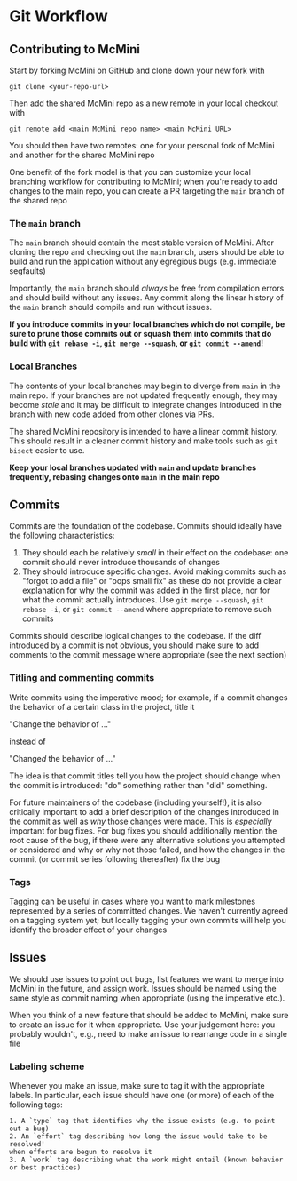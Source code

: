 # Git Workflow

## Contributing to McMini 

Start by forking McMini on GitHub and clone down your new fork with

```
git clone <your-repo-url>
```

Then add the shared McMini repo as a new remote in your local checkout with 

```
git remote add <main McMini repo name> <main McMini URL>
```

You should then have two remotes: one for your personal fork of McMini 
and another for the shared McMini repo

One benefit of the fork model is that you can customize your local 
branching workflow for contributing to McMini; when you're ready 
to add changes to the main repo, you can create a PR targeting the 
`main` branch of the shared repo

### The `main` branch

The `main` branch should contain the most stable version
of McMini. After cloning the repo and checking out the `main`
branch, users should be able to build and run the application
without any egregious bugs (e.g. immediate segfaults) 

Importantly, the `main` branch should *always* be free from compilation 
errors and should build without any issues. Any commit along the linear
history of the `main` branch should compile and run without issues.

**If you introduce commits in your local branches which do not compile,
be sure to prune those commits out or squash them into commits that do
build with `git rebase -i`, `git merge --squash`, or `git commit --amend`!**

### Local Branches

The contents of your local branches may begin to diverge from
`main` in the main repo. If your branches are not updated frequently enough, they
may become *stale* and it may be difficult to integrate changes introduced
in the branch with new code added from other clones via PRs.

The shared McMini repository is intended to have a linear commit history. 
This should result in a cleaner commit history and make tools such as 
`git bisect` easier to use. 

**Keep your local branches updated with `main` and update branches 
frequently, rebasing changes onto `main` in the main repo** 

## Commits

Commits are the foundation of the codebase. Commits should ideally 
have the following characteristics:

  1. They should each be relatively *small* in their effect on the codebase:
  one commit should never introduce thousands of changes
  2. They should introduce specific changes. Avoid making commits such as "forgot
  to add a file" or "oops small fix" as these do not provide a clear explanation
  for why the commit was added in the first place, nor for what the commit actually
  introduces. Use `git merge --squash`, `git rebase -i`, or `git commit --amend` where 
  appropriate to remove such commits

Commits should describe logical changes to the codebase. If the diff introduced
by a commit is not obvious, you should make sure to add comments to the 
commit message where appropriate (see the next section)

### Titling and commenting commits

Write commits using the imperative mood; for example, if a commit changes the behavior
of a certain class in the project, title it 

  "Change the behavior of ..."

instead of 

  "Change*d* the behavior of ..."

The idea is that commit titles tell you how the project should change when the commit is
introduced: "do" something  rather than "did" something.

For future maintainers of the codebase (including yourself!), it is also critically important to add a brief description of the changes introduced in the commit as well as *why* those changes were made. This is *especially* important for bug fixes. For bug fixes you should additionally mention the root cause of the bug, if there were any alternative solutions you attempted or considered and why or why not those failed, and how the changes in the commit (or commit series following thereafter) fix the bug

### Tags 

Tagging can be useful in cases where you want to mark milestones
represented by a series of committed changes. We haven't currently
agreed on a tagging system yet; but locally tagging your own commits
will help you identify the broader effect of your changes

## Issues

We should use issues to point out bugs, list features we want to merge into
McMini in the future, and assign work. Issues should be named using the same
style as commit naming when appropriate (using the imperative etc.).

When you think of a new feature that should be added to McMini, make sure
to create an issue for it when appropriate. Use your judgement here: you probably
wouldn't, e.g., need to make an issue to rearrange code in a single file

### Labeling scheme

Whenever you make an issue, make sure to tag it with the appropriate labels.
In particular, each issue should have one (or more) of each of the following tags:

	1. A `type` tag that identifies why the issue exists (e.g. to point out a bug)
	2. An `effort` tag describing how long the issue would take to be resolved'
	when efforts are begun to resolve it
	3. A `work` tag describing what the work might entail (known behavior
	or best practices)